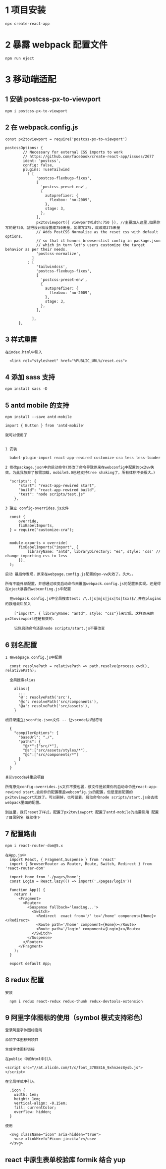 # 1 项目安装

    npx create-react-app

# 2 暴露 webpack 配置文件

    npm run eject

# 3 移动端适配

## 1 安装 postcss-px-to-viewport

    npm i postcss-px-to-viewport

## 2 在 webpack.config.js

    const px2toviewport = require('postcss-px-to-viewport')

    postcssOptions: {
            // Necessary for external CSS imports to work
            // https://github.com/facebook/create-react-app/issues/2677
            ident: 'postcss',
            config: false,
            plugins: !useTailwind
              ? [
                  'postcss-flexbugs-fixes',
                  [
                    'postcss-preset-env',
                    {
                      autoprefixer: {
                        flexbox: 'no-2009',
                      },
                      stage: 3,
                    },
                  ],
                  px2toviewport({ viewportWidth:750 }), //主要加入这里,如果你写的是750，就把设计稿设置成750来量，如果写375，就改成375来量
                  // Adds PostCSS Normalize as the reset css with default options,
                  // so that it honors browserslist config in package.json
                  // which in turn let's users customize the target behavior as per their needs.
                  'postcss-normalize',
                ]
              : [
                  'tailwindcss',
                  'postcss-flexbugs-fixes',
                  [
                    'postcss-preset-env',
                    {
                      autoprefixer: {
                        flexbox: 'no-2009',
                      },
                      stage: 3,
                    },
                  ],

                ],
          },

## 3 样式重置

    在index.html中引入

      <link rel="stylesheet" href="%PUBLIC_URL%/reset.css">

## 4 添加 sass 支持

    npm install sass -D

## 5 antd mobile 的支持

    npm install --save antd-mobile

    import { Button } from 'antd-mobile'

    就可以使用了


    1 安装

      babel-plugin-import react-app-rewired customize-cra less less-loader

    2 修改package.json中的启动命令(修改了命令导致原来在webconfig中配置的px2vw失效，为此我放弃了按需加载，mobile5.0已经支持tree shaking了，所有体积不会很大。)

      "scripts": {
          "start": "react-app-rewired start",
          "build": "react-app-rewired build",
          "test": "node scripts/test.js"
        },

    3 建立 config-overrides.js文件

      const {
          override,
          fixBabelImports,
      } = require("customize-cra");


      module.exports = override(
          fixBabelImports("import", {
              libraryName: "antd", libraryDirectory: "es", style: 'css' // change importing css to less
          }),
      );

    启动 最后你发现，原来在webpage.config.js配置的px-vw失效了。头大。。

    所有不能外部配置，并想通过改变启动命令来覆盖webpack.config.js的配置来实现。还是得在eject暴露的webconfing.js中配置

      在webpack.config.js中全局搜索test: /\.(js|mjs|jsx|ts|tsx)$/,并在plugins的数组最后加入

        ["import", { libraryName: "antd", style: "css"}]来实现。这样原来的px2toviewport还是有效的.

        记住启动命令还是node scripts/start.js不要改变

## 6 别名配置

    1 在webpage.config.js中配置

      const resolvePath = relativePath => path.resolve(process.cwd(), relativePath);

      全局搜索alias

        alias:{
          ...
          '@': resolvePath('src'),
          '@c': resolvePath('src/components'),
          '@a': resolvePath('src/assets'),
        }

    根目录建立jsconfig.json文件 -- 让vscode认识@符号

      {
        "compilerOptions": {
          "baseUrl": "./",
          "paths": {
            "@/*":["src/*"],
            "@s":["src/assets/styles/*"],
            "@c":["src/components/*"]
          }
        }
      }

    关闭vscode并重启项目

    所有原先config-overrides.js文件不要也罢，该文件是如果你的启动命令是react-app-rewired start,会用你的配置覆盖webconfig.js的配置，但是里面配置的px2toviewport无效了。可以删掉，也可留着，启动命令node scripts/start.js会去找webpack里面的配置。

    到这里，我们reset了样式，配置了px2toviewport 配置了antd-mobile的按需引用 配置了目录别名 继续往下

## 7 配置路由

    npm i react-router-dom@5.x

    在App.js中
      import React, { Fragment,Suspense } from 'react'
      import { BrowserRouter as Router, Route, Switch, Redirect } from 'react-router-dom'

      import Home from './pages/home';
      const Login = React.lazy(() => import('./pages/login'))

      function App() {
        return (
          <Fragment>
            <Router>
              <Suspense fallback='loading...'>
                <Switch>
                  <Redirect  exact from='/' to='/home' component={Home}></Redirect>
                  <Route path='/home' component={Home}></Route>
                  <Route path='/login' component={Login}></Route>
                </Switch>
              </Suspense>
            </Router>
          </Fragment>
        );
      }

      export default App;

## 8 redux 配置

    安装

      npm i redux react-redux redux-thunk redux-devtools-extension

## 9 阿里字体图标的使用（symbol 模式支持彩色）

    登录阿里字体图标官网

    添加字体图标到项目

    生成字体图标链接

    在public 中的html中引入

    <script src="//at.alicdn.com/t/c/font_3708816_9xhnzez8ysb.js"></script>

    在全局样式中引入

      .icon {
        width: 1em;
        height: 1em;
        vertical-align: -0.15em;
        fill: currentColor;
        overflow: hidden;
      }

    使用

      <svg className="icon" aria-hidden="true">
        <use xlinkHref="#icon-jinzita"></use>
      </svg>

## react 中原生表单校验库 formik 结合 yup
